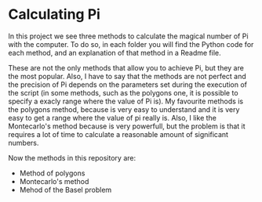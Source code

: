 # Calculating Pi
In this project we see three methods to calculate the magical number of Pi with the computer. To do so, in each folder you will find the Python code for each method, and an explanation of that method in a Readme file.

These are not the only methods that allow you to achieve Pi, but they are the most popular. Also, I have to say that the methods are not perfect and the precision of Pi depends on the parameters set during the execution of the script (in some methods, such as the polygons one, it is possible to specify a exacly range where the value of Pi is). My favourite methods is the polygons method, because is very easy to understand and it is very easy to get a range where the value of pi really is. Also, I like the Montecarlo's method because is very powerfull, but the problem is that it requires a lot of time to calculate a reasonable amount of significant numbers. 

Now the methods in this repository are:
- Method of polygons
- Montecarlo's method
- Mehod of the Basel problem
